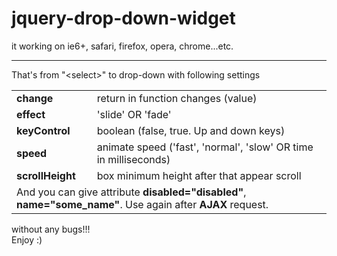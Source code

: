 # jquery-drop-down-widget
it working on ie6+, safari, firefox, opera, chrome...etc.<br /><hr />

That's from "&lt;select&gt;" to drop-down with following settings

<table>
  <tr>
    <td><b>change</b></td>
    <td>return in function changes (value)</td>
  </tr>
  <tr>
    <td><b>effect</b></td>
    <td>'slide' OR 'fade'</td>
  </tr>
  <tr>
    <td><b>keyControl</b></td>
    <td>boolean (false, true. Up and down keys)</td>
  </tr>
  <tr>
    <td><b>speed</b></td>
    <td>animate speed ('fast', 'normal', 'slow' OR time in milliseconds)</td>
  </tr>
  <tr>
    <td><b>scrollHeight</b></td>
    <td>box minimum height after that appear scroll</td>
  </tr>
  <tr>
    <td colspan="2">And you can give attribute <b>disabled="disabled"</b>, <b>name="some_name"</b>. Use again after <b>AJAX</b> request.</td>
  </tr>
</table>

without any bugs!!!<br />
Enjoy :)

